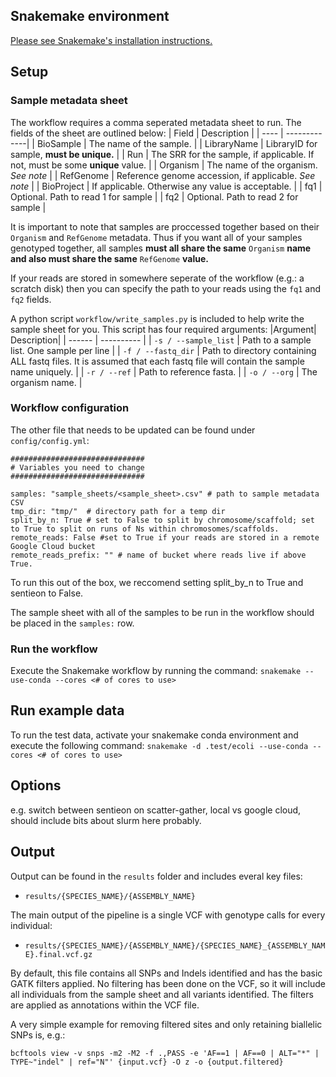 ## Snakemake environment

[Please see Snakemake's installation instructions.](https://snakemake.readthedocs.io/en/stable/getting_started/installation.html#installation)

## Setup

### Sample metadata sheet

The workflow requires a comma seperated metadata sheet to run. The fields of the sheet are outlined below:
| Field | Description |
| ---- | -------------|
| BioSample | The name of the sample. |
| LibraryName | LibraryID for sample, **must be unique.** |
| Run | The SRR for the sample, if applicable. If not, must be some **unique** value. |
| Organism | The name of the organism. _See note_ |
| RefGenome | Reference genome accession, if applicable. _See note_ |
| BioProject | If applicable. Otherwise any value is acceptable. |
| fq1 | Optional. Path to read 1 for sample |
| fq2 | Optional. Path to read 2 for sample |

It is important to note that samples are proccessed together based on their `Organism` and `RefGenome` metadata. Thus if you want all of your samples genotyped together, all samples **must all share the same** `Organism` **name and also must share the same** `RefGenome` **value.**

If your reads are stored in somewhere seperate of the workflow (e.g.: a scratch disk) then you can specify the path to your reads using the `fq1` and `fq2` fields.

A python script `workflow/write_samples.py` is included to help write the sample sheet for you. This script has four required arguments:
|Argument| Description|
| ------ | ---------- |
| `-s / --sample_list` | Path to a sample list. One sample per line |
| `-f / --fastq_dir` | Path to directory containing ALL fastq files. It is assumed that each fastq file will contain the sample name uniquely. |
| `-r / --ref` | Path to reference fasta. |
| `-o / --org` | The organism name. |

### Workflow configuration

The other file that needs to be updated can be found under `config/config.yml`:

```
##############################
# Variables you need to change
##############################

samples: "sample_sheets/<sample_sheet>.csv" # path to sample metadata CSV
tmp_dir: "tmp/"  # directory path for a temp dir
split_by_n: True # set to False to split by chromosome/scaffold; set to True to split on runs of Ns within chromosomes/scaffolds.
remote_reads: False #set to True if your reads are stored in a remote Google Cloud bucket
remote_reads_prefix: "" # name of bucket where reads live if above True.
```

To run this out of the box, we reccomend setting split_by_n to True and sentieon to False.

The sample sheet with all of the samples to be run in the workflow should be placed in the `samples:` row.

### Run the workflow

Execute the Snakemake workflow by running the command:
`snakemake --use-conda --cores <# of cores to use>`

## Run example data

To run the test data, activate your snakemake conda environment and execute the following command:
`snakemake -d .test/ecoli --use-conda --cores <# of cores to use>`

## Options

e.g. switch between sentieon on scatter-gather, local vs google cloud, should include bits about slurm here probably.

## Output

Output can be found in the `results` folder and includes everal key files:

- `results/{SPECIES_NAME}/{ASSEMBLY_NAME}`

The main output of the pipeline is a single VCF with genotype calls for every individual:

- `results/{SPECIES_NAME}/{ASSEMBLY_NAME}/{SPECIES_NAME}_{ASSEMBLY_NAME}.final.vcf.gz`

By default, this file contains all SNPs and Indels identified and has the basic GATK filters applied. No filtering has been done on the VCF, so it will include all individuals from the sample sheet and all variants identified. The filters are applied as annotations within the VCF file.

A very simple example for removing filtered sites and only retaining biallelic SNPs is, e.g.:

```
bcftools view -v snps -m2 -M2 -f .,PASS -e 'AF==1 | AF==0 | ALT="*" | TYPE~"indel" | ref="N"' {input.vcf} -O z -o {output.filtered}
```
